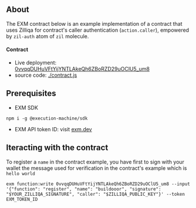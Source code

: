## About
The EXM contract below is an example implementation of a contract that uses Zilliqa for contract's caller authentication (`action.caller`), empowered by `zil-auth` atom of `zil` molecule.

#### Contract
- Live deployment: [0vvqqDUHuVFtYijYNTLAkeQh6ZBoRZD29uOClU5_um8](https://api.exm.dev/read/0vvqqDUHuVFtYijYNTLAkeQh6ZBoRZD29uOClU5_um8)
- source code: [./contract.js](./contract.js)

## Prerequisites

- EXM SDK
```console
npm i -g @execution-machine/sdk
```

- EXM API token ID: visit [exm.dev](https://exm.dev)

## Iteracting with the contract
To register a `name` in the contract example, you have first to sign with your wallet the message used for verification in the contract's example which is `hello world` 

```console
exm function:write 0vvqqDUHuVFtYijYNTLAkeQh6ZBoRZD29uOClU5_um8 --input '{"function": "register", "name": "buildooor", "signature": "$YOUR_ZILLIQA_SIGNATURE", "caller": "$ZILLIQA_PUBLIC_KEY"}' --token EXM_TOKEN_ID
```

